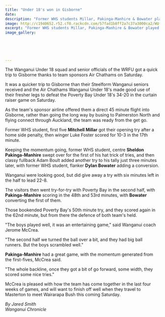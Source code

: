 ```yaml
---
title: "Under 18's won in Gisborne"
date: 
description: "Former WHS students Millar, Pakinga-Manhire & Bowater played well for the Wanganui U18 squad against Poverty Bay U18 in Gisborne on Saturday 24 September..."
image: http://c1940652.r52.cf0.rackcdn.com/57fad1b8ff2a7c37a3000ca2/WU-U18-team-chron-25-Sept-2016.jpg
excerpt: "Former WHS students Millar, Pakinga-Manhire & Bowater played well for the Wanganui U18 squad against Poverty Bay U18 in Gisborne on Saturday 24 September."
image_gallery:
    
    
    
    
    
---
```


<p><span>The Wanganui Under 18 squad and senior officials of the WRFU got a quick trip to Gisborne thanks to team sponsors Air Chathams on Saturday.</span></p>
<p>It was a quicker trip to Gisborne than their Steelform Wanganui seniors received and the Air Chathams Wanganui Under 18's made good use of their fresher legs to defeat the Poverty Bay Under 18's 34-20 in the curtain raiser game on Saturday.</p>
<p>As the team's sponsor airline offered them a direct 45 minute flight into Gisborne, rather than going the long way by busing to Palmerston North and flying connect through Auckland, the team was ready from the get go.</p>
<p>Former WHS student, first five <strong>Mitchell Millar</strong> got their opening try after a home side penalty, then winger Luke Foster scored for 10-3 in the 17th minute.</p>
<p>Keeping the momentum going, former WHS student, centre <strong>Sheldon Pakinga-Manhire</strong> swept over for the first of his hat trick of tries, and then classy fullback Adam Boult added another try to his tally just three minutes later, with former WHS student, flanker <strong>Dylan Bowater</strong> adding a conversion.</p>
<p>Wanganui were looking good, but did give away a try with six minutes left in the half to lead 22-8.</p>
<p>The visitors then went try-for-try with Poverty Bay in the second half, with <strong>Pakinga-Manhire</strong> scoring in the 48th and 53rd minutes, with <strong>Bowater</strong> converting the first of them.</p>
<p>Those bookended Poverty Bay's 50th minute try, and they scored again in the 62nd minute, but from there the defence of both team's held.</p>
<p>"The boys played well, it was an entertaining game," said Wanganui coach Jerome McCrea.</p>
<p>"The second half we turned the ball over a bit, and they had big ball runners. But the boys scrambled well."</p>
<p><strong>Pakinga-Manhire</strong> had a great game, with the momentum generated from the first-fives, McCrea said.</p>
<p>"The whole backline, once they got a bit of go forward, some width, they scored some nice tries."</p>
<p>McCrea is pleased with how the team has come together in the last four weeks of games, and will want to finish off well when they travel to Masterton to meet Wairarapa Bush this coming Saturday.</p>
<p><em>By Jared Smith<br />Wanganui Chronicle&nbsp;</em></p>

